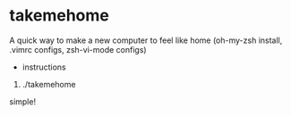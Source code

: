 # takemehome
A quick way to make a new computer to feel like home (oh-my-zsh install, .vimrc configs, zsh-vi-mode configs)

* instructions

1. ./takemehome

simple!
